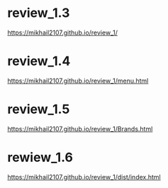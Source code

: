 # review_1.3
https://mikhail2107.github.io/review_1/
# review_1.4
https://mikhail2107.github.io/review_1/menu.html
# review_1.5
https://mikhail2107.github.io/review_1/Brands.html
# rewiew_1.6
https://mikhail2107.github.io/review_1/dist/index.html
